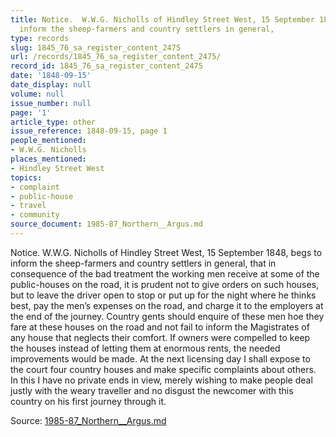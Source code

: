```yaml
---
title: Notice.  W.W.G. Nicholls of Hindley Street West, 15 September 1848, begs to
  inform the sheep-farmers and country settlers in general,
type: records
slug: 1845_76_sa_register_content_2475
url: /records/1845_76_sa_register_content_2475/
record_id: 1845_76_sa_register_content_2475
date: '1848-09-15'
date_display: null
volume: null
issue_number: null
page: '1'
article_type: other
issue_reference: 1848-09-15, page 1
people_mentioned:
- W.W.G. Nicholls
places_mentioned:
- Hindley Street West
topics:
- complaint
- public-house
- travel
- community
source_document: 1985-87_Northern__Argus.md
---
```


Notice.  W.W.G. Nicholls of Hindley Street West, 15 September 1848, begs to inform the sheep-farmers and country settlers in general, that in consequence of the bad treatment the working men receive at some of the public-houses on the road, it is prudent not to give orders on such houses, but to leave the driver open to stop or put up for the night where he thinks best, pay the men’s expenses on the road, and charge it to the employers at the end of the journey.  Country gents should enquire of these men hoe they fare at these houses on the road and not fail to inform the Magistrates of any house that neglects their comfort.  If owners were compelled to keep the houses instead of letting them at enormous rents, the needed improvements would be made.  At the next licensing day I shall expose to the court four country houses and make specific complaints about others.  In this I have no private ends in view, merely wishing to make people deal justly with the weary traveller and no disgust the newcomer with this country on his first journey through it.

Source: [1985-87_Northern__Argus.md](/downloads/markdown/1985-87_Northern__Argus.md)
